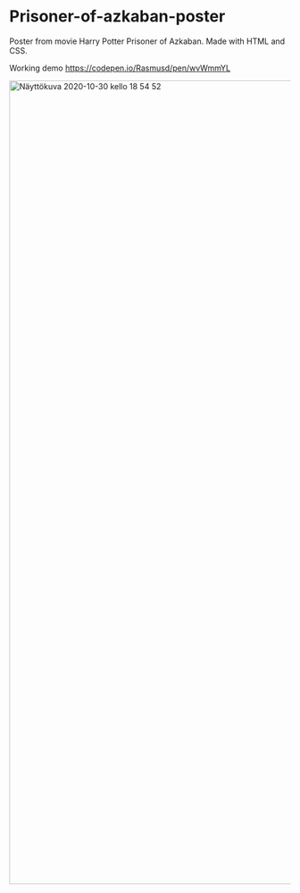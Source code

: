 # Prisoner-of-azkaban-poster
Poster from movie Harry Potter Prisoner of Azkaban. Made with HTML and CSS.

Working demo https://codepen.io/Rasmusd/pen/wvWmmYL

<img width="1440" alt="Näyttökuva 2020-10-30 kello 18 54 52" src="https://user-images.githubusercontent.com/27028743/97735329-dbf30500-1ae2-11eb-992d-66bc637ac478.png">
